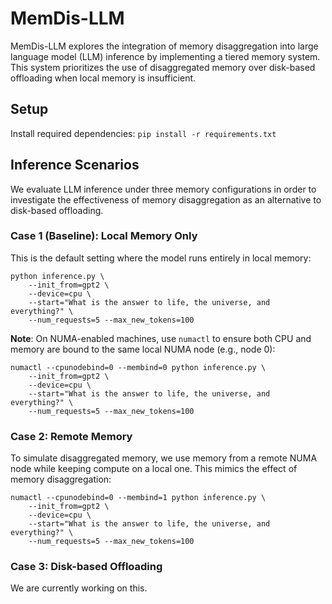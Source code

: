 # MemDis-LLM
MemDis-LLM explores the integration of memory disaggregation into large language model (LLM) inference by implementing a tiered memory system. This system prioritizes the use of disaggregated memory over disk-based offloading when local memory is insufficient.

## Setup
Install required dependencies:
`pip install -r requirements.txt`

## Inference Scenarios
We evaluate LLM inference under three memory configurations in order to investigate the effectiveness of memory disaggregation as an alternative to disk-based offloading.

### Case 1 (Baseline): Local Memory Only
This is the default setting where the model runs entirely in local memory:
```[shell]
python inference.py \
    --init_from=gpt2 \
    --device=cpu \
    --start="What is the answer to life, the universe, and everything?" \
    --num_requests=5 --max_new_tokens=100
```

**Note**: On NUMA-enabled machines, use `numactl` to ensure both CPU and memory are bound to the same local NUMA node (e.g., node 0):
```[shell]
numactl --cpunodebind=0 --membind=0 python inference.py \
    --init_from=gpt2 \
    --device=cpu \
    --start="What is the answer to life, the universe, and everything?" \
    --num_requests=5 --max_new_tokens=100
```

### Case 2: Remote Memory
To simulate disaggregated memory, we use memory from a remote NUMA node while keeping compute on a local one. This mimics the effect of memory disaggregation:
```[shell]
numactl --cpunodebind=0 --membind=1 python inference.py \
    --init_from=gpt2 \
    --device=cpu \
    --start="What is the answer to life, the universe, and everything?" \
    --num_requests=5 --max_new_tokens=100
```

### Case 3: Disk-based Offloading
We are currently working on this.
